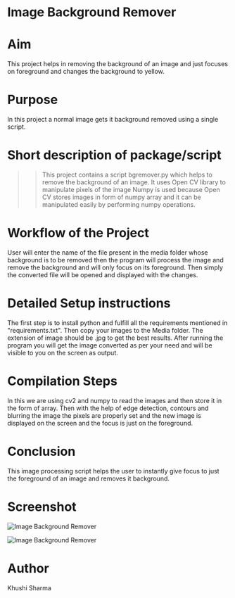 # Image Background Remover

# Aim
This project helps in removing the background of an image and just focuses on foreground and changes the background to yellow.

# Purpose
In this project a normal image gets it background removed using a single script.

# Short description of package/script
>>This project contains a script bgremover.py which helps to remove the background of an image.
>>It uses Open CV library to manipulate pixels of the image
>>Numpy is used because Open CV stores images in form of numpy array and it can be manipulated easily by performing numpy operations.

# Workflow of the Project
User will enter the name of the file present in the media folder whose background is to be removed then the program will process the image and remove the background and will only focus on its foreground. Then simply the converted file will be opened and displayed with the changes.

# Detailed Setup instructions
The first step is to install python and fulfill all the requirements mentioned in "requirements.txt". Then copy your images to the Media folder. The extension of image should be .jpg to get the best results.
After running the program you will get the image converted as per your need and will be visible to you on the screen as output.

# Compilation Steps
In this we are using cv2 and numpy to read the images and then store it in the form of array. Then with the help of edge detection, contours and blurring the image the pixels are properly set and the new image is displayed on the screen and the focus is just on the foreground.

# Conclusion
This image processing script helps the user to instantly give focus to just the foreground of an image and removes it background.

# Screenshot

![Image Background Remover](Media/Screenshot1.jpg)


![Image Background Remover](Media/Screenshot2.jpg)

# Author

Khushi Sharma